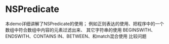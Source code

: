 # NSPredicate
本demo详细讲解了NSPredicate的使用；
例如正则表达的使用、把程序中的一个数组中符合数组中内容的元素过滤出来、
其它字符串的使用 BEGINSWITH、ENDSWITH、CONTAINS IN、BETWEEN、和match混合使用 比较问题

